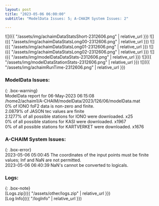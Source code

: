 ```yaml
---
layout: post
title: "2023-05-06 06:00:00"
subtitle: "ModelData Issues: 5; A-CHAIM System Issues: 2"

---
```


![]({{ "/assets/img/achaimDataStatsShort-2312606.png" | relative_url }})
![]({{ "/assets/img/achaimDataStatsLong00-2312606.png" | relative_url }})
![]({{ "/assets/img/achaimDataStatsLong01-2312606.png" | relative_url }})
![]({{ "/assets/img/achaimDataStatsLong02-2312606.png" | relative_url }})
![]({{ "/assets/img/modelDataDataStats-2312606.png" | relative_url }})
![]({{ "/assets/img/modelDataStationStats-2312606.png" | relative_url }})
![]({{ "/assets/img/achaimRunTime-2312606.png" | relative_url }})


### ModelData Issues:  
  
{: .box-warning}  
 ModelData report for 06-May-2023 06:15:08   
 /home2/achaim1/A-CHAIM/modelData/2023/126/06/modelData.mat   
 0% of IONO foF2 data is non-zero and finite.   
 2.0879% of JASON tec values are finite   
 2.1277% of all possible stations for IONO were downloaded. x25   
 0% of all possible stations for KASI were downloaded. x1967   
 0% of all possible stations for KARTVERKET were downloaded. x1676   
  
### A-CHAIM System Issues:  
  
{: .box-error}  
2023-05-06 05:00:45 The coordinates of the input points must be finite values; Inf and NaN are not permitted.  
2023-05-06 06:40:39 NaN's cannot be converted to logicals.  

### Logs:  
  
{: .box-note}  
[Logs.zip]({{ "/assets/other/logs.zip" | relative_url }})  
[Log Info]({{ "/logInfo" | relative_url }})  
